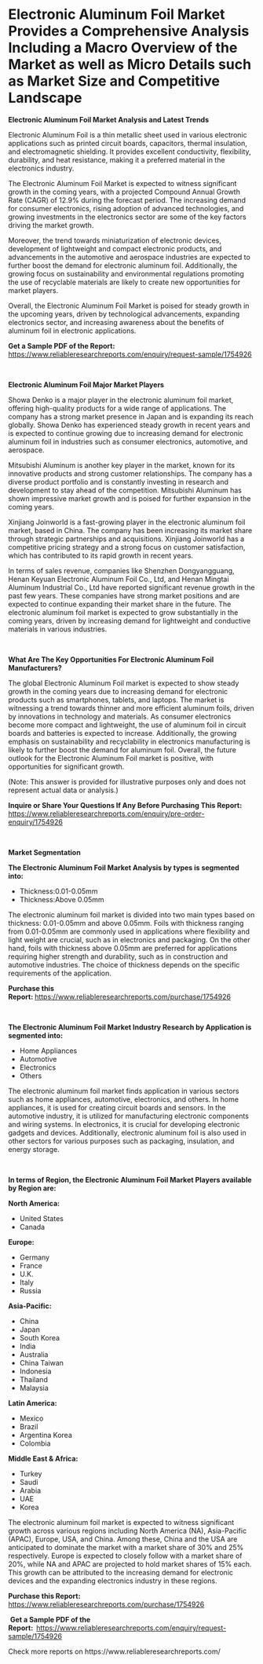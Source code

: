 <p><h1>Electronic Aluminum Foil Market Provides a Comprehensive Analysis Including a Macro Overview of the Market as well as Micro Details such as Market Size and Competitive Landscape</h1></p><p><strong>Electronic Aluminum Foil Market Analysis and Latest Trends</strong></p>
<p><p>Electronic Aluminum Foil is a thin metallic sheet used in various electronic applications such as printed circuit boards, capacitors, thermal insulation, and electromagnetic shielding. It provides excellent conductivity, flexibility, durability, and heat resistance, making it a preferred material in the electronics industry.</p><p>The Electronic Aluminum Foil Market is expected to witness significant growth in the coming years, with a projected Compound Annual Growth Rate (CAGR) of 12.9% during the forecast period. The increasing demand for consumer electronics, rising adoption of advanced technologies, and growing investments in the electronics sector are some of the key factors driving the market growth.</p><p>Moreover, the trend towards miniaturization of electronic devices, development of lightweight and compact electronic products, and advancements in the automotive and aerospace industries are expected to further boost the demand for electronic aluminum foil. Additionally, the growing focus on sustainability and environmental regulations promoting the use of recyclable materials are likely to create new opportunities for market players.</p><p>Overall, the Electronic Aluminum Foil Market is poised for steady growth in the upcoming years, driven by technological advancements, expanding electronics sector, and increasing awareness about the benefits of aluminum foil in electronic applications.</p></p>
<p><strong>Get a Sample PDF of the Report:&nbsp;</strong> <a href="https://www.reliableresearchreports.com/enquiry/request-sample/1754926">https://www.reliableresearchreports.com/enquiry/request-sample/1754926</a></p>
<p>&nbsp;</p>
<p><strong>Electronic Aluminum Foil Major Market Players</strong></p>
<p><p>Showa Denko is a major player in the electronic aluminum foil market, offering high-quality products for a wide range of applications. The company has a strong market presence in Japan and is expanding its reach globally. Showa Denko has experienced steady growth in recent years and is expected to continue growing due to increasing demand for electronic aluminum foil in industries such as consumer electronics, automotive, and aerospace.</p><p>Mitsubishi Aluminum is another key player in the market, known for its innovative products and strong customer relationships. The company has a diverse product portfolio and is constantly investing in research and development to stay ahead of the competition. Mitsubishi Aluminum has shown impressive market growth and is poised for further expansion in the coming years.</p><p>Xinjiang Joinworld is a fast-growing player in the electronic aluminum foil market, based in China. The company has been increasing its market share through strategic partnerships and acquisitions. Xinjiang Joinworld has a competitive pricing strategy and a strong focus on customer satisfaction, which has contributed to its rapid growth in recent years.</p><p>In terms of sales revenue, companies like Shenzhen Dongyangguang, Henan Keyuan Electronic Aluminum Foil Co., Ltd, and Henan Mingtai Aluminum Industrial Co., Ltd have reported significant revenue growth in the past few years. These companies have strong market positions and are expected to continue expanding their market share in the future. The electronic aluminum foil market is expected to grow substantially in the coming years, driven by increasing demand for lightweight and conductive materials in various industries.</p></p>
<p>&nbsp;</p>
<p><strong>What Are The Key Opportunities For Electronic Aluminum Foil Manufacturers?</strong></p>
<p><p>The global Electronic Aluminum Foil market is expected to show steady growth in the coming years due to increasing demand for electronic products such as smartphones, tablets, and laptops. The market is witnessing a trend towards thinner and more efficient aluminum foils, driven by innovations in technology and materials. As consumer electronics become more compact and lightweight, the use of aluminum foil in circuit boards and batteries is expected to increase. Additionally, the growing emphasis on sustainability and recyclability in electronics manufacturing is likely to further boost the demand for aluminum foil. Overall, the future outlook for the Electronic Aluminum Foil market is positive, with opportunities for significant growth. </p><p>(Note: This answer is provided for illustrative purposes only and does not represent actual data or analysis.)</p></p>
<p><strong>Inquire or Share Your Questions If Any Before Purchasing This Report:</strong> <a href="https://www.reliableresearchreports.com/enquiry/pre-order-enquiry/1754926">https://www.reliableresearchreports.com/enquiry/pre-order-enquiry/1754926</a></p>
<p>&nbsp;</p>
<p><strong>Market Segmentation</strong></p>
<p><strong>The Electronic Aluminum Foil Market Analysis by types is segmented into:</strong></p>
<p><ul><li>Thickness:0.01-0.05mm</li><li>Thickness:Above 0.05mm</li></ul></p>
<p><p>The electronic aluminum foil market is divided into two main types based on thickness: 0.01-0.05mm and above 0.05mm. Foils with thickness ranging from 0.01-0.05mm are commonly used in applications where flexibility and light weight are crucial, such as in electronics and packaging. On the other hand, foils with thickness above 0.05mm are preferred for applications requiring higher strength and durability, such as in construction and automotive industries. The choice of thickness depends on the specific requirements of the application.</p></p>
<p><strong>Purchase this Report:&nbsp;</strong><a href="https://www.reliableresearchreports.com/purchase/1754926">https://www.reliableresearchreports.com/purchase/1754926</a></p>
<p>&nbsp;</p>
<p><strong>The Electronic Aluminum Foil Market Industry Research by Application is segmented into:</strong></p>
<p><ul><li>Home Appliances</li><li>Automotive</li><li>Electronics</li><li>Others</li></ul></p>
<p><p>The electronic aluminum foil market finds application in various sectors such as home appliances, automotive, electronics, and others. In home appliances, it is used for creating circuit boards and sensors. In the automotive industry, it is utilized for manufacturing electronic components and wiring systems. In electronics, it is crucial for developing electronic gadgets and devices. Additionally, electronic aluminum foil is also used in other sectors for various purposes such as packaging, insulation, and energy storage.</p></p>
<p>&nbsp;</p>
<p><strong>In terms of Region, the Electronic Aluminum Foil Market Players available by Region are:</strong></p>
<p>
    <p> <strong> North America: </strong>
        <ul>
            <li>United States</li>
            <li>Canada</li>
        </ul>
        </p> 
    <p> <strong> Europe: </strong>
        <ul>
            <li>Germany</li>
            <li>France</li>
            <li>U.K.</li>
            <li>Italy</li>
            <li>Russia</li>
        </ul>
        </p> 
    <p> <strong> Asia-Pacific: </strong>
        <ul>
            <li>China</li>
            <li>Japan</li>
            <li>South Korea</li>
            <li>India</li>
            <li>Australia</li>
            <li>China Taiwan</li>
            <li>Indonesia</li>
            <li>Thailand</li>
            <li>Malaysia</li>
        </ul>
        </p> 
    <p> <strong> Latin America: </strong>
        <ul>
            <li>Mexico</li>
            <li>Brazil</li>
            <li>Argentina Korea</li>
            <li>Colombia</li>
        </ul>
        </p> 
    <p> <strong> Middle East & Africa: </strong>
        <ul>
            <li>Turkey</li>
            <li>Saudi</li>
            <li>Arabia</li>
            <li>UAE</li>
            <li>Korea</li>
        </ul>
    </p>
    </p>
<p><p>The electronic aluminum foil market is expected to witness significant growth across various regions including North America (NA), Asia-Pacific (APAC), Europe, USA, and China. Among these, China and the USA are anticipated to dominate the market with a market share of 30% and 25% respectively. Europe is expected to closely follow with a market share of 20%, while NA and APAC are projected to hold market shares of 15% each. This growth can be attributed to the increasing demand for electronic devices and the expanding electronics industry in these regions.</p></p>
<p><strong>Purchase this Report: </strong><a href="https://www.reliableresearchreports.com/purchase/1754926">https://www.reliableresearchreports.com/purchase/1754926</a></p>
<p>&nbsp;<strong>Get a Sample PDF of the Report:&nbsp;&nbsp;</strong><a href="https://www.reliableresearchreports.com/enquiry/request-sample/1754926">https://www.reliableresearchreports.com/enquiry/request-sample/1754926</a></p>
<p><strong></strong></p>
<p>Check more reports on https://www.reliableresearchreports.com/</p>